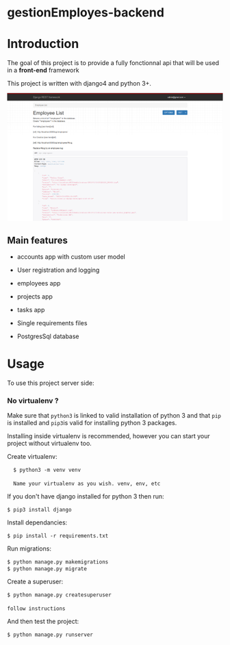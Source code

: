 # gestionEmployes-backend

# Introduction

The goal of this project is to provide a fully fonctionnal api that will be used in a __front-end__ framework

This project is written with django4 and python 3+.

![A screenshot](media/screenshot/project_screeshot1.png?raw=true "Title")

## Main features

* accounts app with custom user model

* User registration and logging

* employees app

* projects app

* tasks app

* Single requirements files

* PostgresSql database

# Usage

To use this project server side:
      
### No virtualenv ?

Make sure that `python3` is linked to valid installation of python 3 and that `pip` is installed and `pip3`is valid
for installing python 3 packages.

Installing inside virtualenv is recommended, however you can start your project without virtualenv too.

Create virtualenv:

      $ python3 -m venv venv
      
      Name your virtualenv as you wish. venv, env, etc


If you don't have django installed for python 3 then run:

    $ pip3 install django
    
Install dependancies:

    $ pip install -r requirements.txt
    
 Run migrations:
 
    $ python manage.py makemigrations
    $ python manage.py migrate
    
Create a superuser:

    $ python manage.py createsuperuser
    
    follow instructions
    
And then test the project:

    $ python manage.py runserver 
